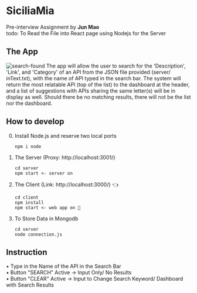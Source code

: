 # SiciliaMia

Pre-interview Assignment by **Jun Mao** </br>
todo: To Read the File into React page using Nodejs for the Server

## The App
![search-found](https://github.com/itIsJim/SiciliaMia/blob/bbce8c160bc3e47657188e36810a940b45c6f3e5/search-found.png)
  The app will allow the user to search for the 'Description', 'Link', and 'Category' of an API from the JSON file provided (server/ inText.txt), with the name of API typed in the search bar. The system will return the most relatable API (top of the list) to the dashboard at the header, and a list of suggestions with APIs sharing the same letter(s) will be in display as well. Should there be no matching results, there will not be the list nor the dashboard.

## How to develop

0. Install Node.js and reserve two local ports

     ```
     npm i node
     ```
      
1. The Server (Proxy: http://localhost:3001/) 

    ```
    cd server 
    npm start <- server on  
    ```  
    
2. The Client (Link: http://localhost:3000/) 👈
 
    ```
    cd client
    npm install
    npm start <- web app on 🚀
    ```
    
3. To Store Data in Mongodb

    ```
    cd server
    node connection.js
    ```
   
## Instruction
  • Type in the Name of the API in the Search Bar </br>
  • Button "SEARCH" Active -> Input Only/ No Results </br>
  • Button "CLEAR" Active -> Input to Change Search Keyword/ Dashboard with Search Results </br>
  
  
